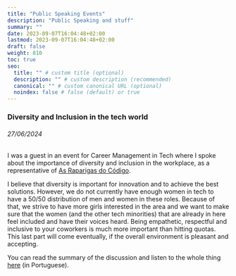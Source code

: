 ```yaml
---
title: "Public Speaking Events"
description: "Public Speaking and stuff"
summary: ""
date: 2023-09-07T16:04:48+02:00
lastmod: 2023-09-07T16:04:48+02:00
draft: false
weight: 810
toc: true
seo:
  title: "" # custom title (optional)
  description: "" # custom description (recommended)
  canonical: "" # custom canonical URL (optional)
  noindex: false # false (default) or true
---
```

### Diversity and Inclusion in the tech world
###### 27/06/2024

I was a guest in an event for Career Management in Tech where I spoke about the importance of diversity and inclusion in the workplace, as a representative of [As Raparigas do Código](https://raparigasdocodigo.pt/).

I believe that diversity is important for innovation and to achieve the best solutions. However, we do not currently have enough women in tech to have a 50/50 distribution of men and women in these roles. Because of that, we strive to have more girls interested in the area and we want to make sure that the women (and the other tech minorities) that are already in here feel included and have their voices heard. Being empathetic, respectful and inclusive to your coworkers is much more important than hitting quotas. This last part will come eventually, if the overall environment is pleasant and accepting.

You can read the summary of the discussion and listen to the whole thing [here](https://visao.pt/exame/2024-06-27-diversidade-e-quotas-podemos-estar-a-ir-a-um-extremo-para-tentar-encontrar-um-meio/) (in Portuguese).




